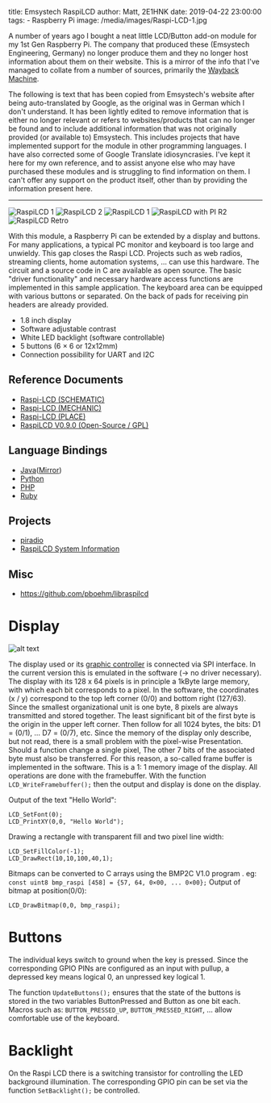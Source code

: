 title: Emsystech RaspiLCD
author: Matt, 2E1HNK
date: 2019-04-22 23:00:00
tags:
    - Raspberry Pi
image: /media/images/Raspi-LCD-1.jpg


A number of years ago I bought a neat little LCD/Button add-on module for my 1st Gen Raspberry Pi. The company that produced these (Emsystech Engineering, Germany) no longer produce them and they no longer host information about them on their website. This is a mirror of the info that I've managed to collate from a number of sources, primarily the [Wayback Machine](https://archive.org/web/).

The following is text that has been copied from Emsystech's website after being auto-translated by Google, as the original was in German which I don't understand. It has been lightly edited to remove information that is either no longer relevant or refers to websites/products that can no longer be found and to include additional information that was not originally provided (or available to) Emsystech. This includes projects that have implemented support for the module in other programming languages. I have also corrected some of Google Translate idiosyncrasies. I've kept it here for my own reference, and to assist anyone else who may have purchased these modules and is struggling to find information on them. I can't offer any support on the product itself, other than by providing the information present here.

<hr />

![RaspiLCD 1](/media/images/raspberrypi-lcd-display-1.jpg "RaspiLCD 1")
![RaspiLCD 2](/media/images/raspberrypi-lcd-display-2.jpg "RaspiLCD 2")
![RaspiLCD 1](/media/images/Raspi-LCD-1.jpg "RaspiLCD 1")
![RaspiLCD with PI R2](/media/images/Raspi-LCD-Mit-Rev2.0.jpg "RaspiLCD with RPi 2")
![RaspiLCD Retro](/media/images/Raspi-LCD-Retro-1.jpg "RaspiLCD Retro")

With this module, a Raspberry Pi can be extended by a display and buttons. For many applications, a typical PC monitor and keyboard is too large and unwieldy. This gap closes the Raspi LCD. Projects such as web radios, streaming clients, home automation systems, ... can use this hardware. The circuit and a source code in C are available as open source. The basic "driver functionality" and necessary hardware access functions are implemented in this sample application. The keyboard area can be equipped with various buttons or separated. On the back of pads for receiving pin headers are already provided.


* 1.8 inch display
* Software adjustable contrast
* White LED backlight (software controllable)
* 5 buttons (6 × 6 or 12x12mm)
* Connection possibility for UART and I2C

## Reference Documents
* [Raspi-LCD (SCHEMATIC)](/media/pdf/Raspi-LCD-SCHEMATIC.pdf)
* [Raspi-LCD (MECHANIC)](/media/pdf/Raspi-LCD-MECHANIC.pdf)
* [Raspi-LCD (PLACE)](/media/pdf/Raspi-LCD-PLACE.pdf)
* [RaspiLCD V0.9.0 (Open-Source / GPL)](/media/zip/RaspiLCD-V0.9.0.zip)

## Language Bindings
* [Java](https://github.com/StephanBeutel/RaspiLCD)([Mirror](/media/zip/RaspiLCD-master.zip))
* [Python](https://bitbucket.org/Svedrin/raspilcd)
* [PHP](https://web.archive.org/web/20150112053140/http://www.nook24.eu/?p=678)
* [Ruby](https://github.com/tillmo/raspi_lcd)

## Projects
* [piradio](https://github.com/dbader/piradio)
* [RaspiLCD System Information](https://github.com/individual-it/RaspiLCDSysinfo)

## Misc
* https://github.com/pboehm/libraspilcd

# Display

![alt text](/media/images/RaspiLCD-memory.png "RaspiLCD Memory")

The display used or its [graphic controller](/media/pdf/NT7532.pdf) is connected via SPI interface. In the current version this is emulated in the software (-> no driver necessary). The display with its 128 x 64 pixels is in principle a 1kByte large memory, with which each bit corresponds to a pixel. In the software, the coordinates (x / y) correspond to the top left corner (0/0) and bottom right (127/63). Since the smallest organizational unit is one byte, 8 pixels are always transmitted and stored together. The least significant bit of the first byte is the origin in the upper left corner. Then follow for all 1024 bytes, the bits: D1 = (0/1), ... D7 = (0/7), etc. Since the memory of the display only describe, but not read, there is a small problem with the pixel-wise Presentation. Should a function change a single pixel, The other 7 bits of the associated byte must also be transferred. For this reason, a so-called frame buffer is implemented in the software. This is a 1: 1 memory image of the display. All operations are done with the framebuffer. With the function `LCD_WriteFramebuffer();` then the output and display is done on the display.

Output of the text "Hello World":

```
LCD_SetFont(0);
LCD_PrintXY(0,0, "Hello World");
```

Drawing a rectangle with transparent fill and two pixel line width:

```
LCD_SetFillColor(-1);
LCD_DrawRect(10,10,100,40,1);
```

Bitmaps can be converted to C arrays using the BMP2C V1.0 program  . eg: `const uint8 bmp_raspi [458] = {57, 64, 0×00, ... 0×00};`
Output of bitmap at position(0/0):
```
LCD_DrawBitmap(0,0, bmp_raspi);
```

# Buttons

The individual keys switch to ground when the key is pressed. Since the corresponding GPIO PINs are configured as an input with pullup, a depressed key means logical 0, an unpressed key logical 1.

The function `UpdateButtons();` ensures that the state of the buttons is stored in the two variables ButtonPressed and Button as one bit each. Macros such as: `BUTTON_PRESSED_UP`, `BUTTON_PRESSED_RIGHT`, ... allow comfortable use of the keyboard.

# Backlight

On the Raspi LCD there is a switching transistor for controlling the LED background illumination. The corresponding GPIO pin can be set via the function `SetBacklight();` be controlled.
